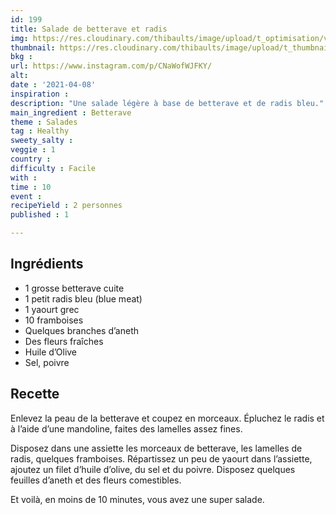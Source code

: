 ```yaml
---
id: 199
title: Salade de betterave et radis
img: https://res.cloudinary.com/thibaults/image/upload/t_optimisation/v1617907639/Recipes/20210408_salade_betterave.jpg
thumbnail: https://res.cloudinary.com/thibaults/image/upload/t_thumbnail_josie/v1617907639/Recipes/20210408_salade_betterave.jpg
bkg : 
url: https://www.instagram.com/p/CNaWofWJFKY/
alt: 
date : '2021-04-08'
inspiration : 
description: "Une salade légère à base de betterave et de radis bleu."
main_ingredient : Betterave
theme : Salades
tag : Healthy
sweety_salty : 
veggie : 1
country : 
difficulty : Facile
with : 
time : 10
event : 
recipeYield : 2 personnes
published : 1

---
```


## Ingrédients
 - 1 grosse betterave cuite
 - 1 petit radis bleu (blue meat)
 - 1 yaourt grec
 - 10 framboises
 - Quelques branches d’aneth
 - Des fleurs fraîches
 - Huile d’Olive
 - Sel, poivre

## Recette
Enlevez la peau de la betterave et coupez en morceaux. Épluchez le radis et à l’aide d’une mandoline, faites des lamelles assez fines.

Disposez dans une assiette les morceaux de betterave, les lamelles de radis, quelques framboises. Répartissez un peu de yaourt dans l’assiette, ajoutez un filet d’huile d’olive, du sel et du poivre.
Disposez quelques feuilles d’aneth et des fleurs comestibles.

Et voilà, en moins de 10 minutes, vous avez une super salade.